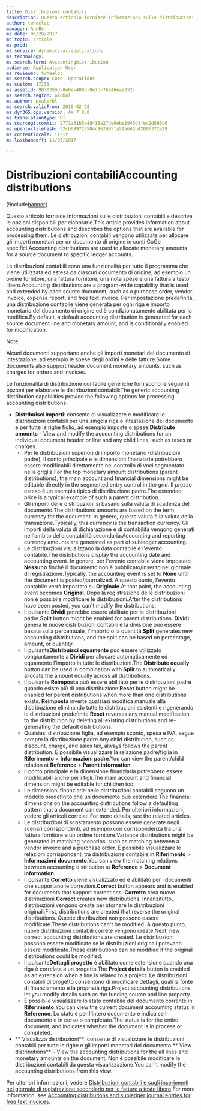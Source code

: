 ```yaml
---
title: Distribuzioni contabili
description: Questo articolo fornisce informazioni sulle distribuzioni contabili e descrive le opzioni disponibili per elaborarle. Le distribuzioni contabili vengono utilizzate per allocare gli importi monetari per un documento di origine in conti CoGe specifici.
author: twheeloc
manager: AnnBe
ms.date: 06/20/2017
ms.topic: article
ms.prod: 
ms.service: dynamics-ax-applications
ms.technology: 
ms.search.form: AccountingDistribution
audience: Application User
ms.reviewer: twheeloc
ms.search.scope: Core, Operations
ms.custom: 17231
ms.assetid: 9030355d-8e6e-408b-9e7d-7b346eaa652c
ms.search.region: Global
ms.author: peakerbl
ms.search.validFrom: 2016-02-28
ms.dyn365.ops.version: AX 7.0.0
ms.translationtype: HT
ms.sourcegitcommit: 2771a31b5a4d418a27de0ebe1945d1fed2d8d6d6
ms.openlocfilehash: 52cb689723584c862d85fa51a643b42096372a29
ms.contentlocale: it-it
ms.lasthandoff: 11/03/2017

---
```


# <a name="accounting-distributions"></a><span data-ttu-id="2fcdd-104">Distribuzioni contabili</span><span class="sxs-lookup"><span data-stu-id="2fcdd-104">Accounting distributions</span></span>

[!include[banner](../includes/banner.md)]


<span data-ttu-id="2fcdd-105">Questo articolo fornisce informazioni sulle distribuzioni contabili e descrive le opzioni disponibili per elaborarle.</span><span class="sxs-lookup"><span data-stu-id="2fcdd-105">This article provides information about accounting distributions and describes the options that are available for processing them.</span></span> <span data-ttu-id="2fcdd-106">Le distribuzioni contabili vengono utilizzate per allocare gli importi monetari per un documento di origine in conti CoGe specifici.</span><span class="sxs-lookup"><span data-stu-id="2fcdd-106">Accounting distributions are used to allocate monetary amounts for a source document to specific ledger accounts.</span></span> 

<span data-ttu-id="2fcdd-107">Le distribuzioni contabili sono una funzionalità per tutto il programma che viene utilizzata ed estesa da ciascun documento di origine, ad esempio un ordine fornitore, una fattura fornitore, una nota spese e una fattura a testo libero.</span><span class="sxs-lookup"><span data-stu-id="2fcdd-107">Accounting distributions are a program-wide capability that is used and extended by each source document, such as a purchase order, vendor invoice, expense report, and free text invoice.</span></span> <span data-ttu-id="2fcdd-108">Per impostazione predefinita, una distribuzione contabile viene generata per ogni riga e importo monetario del documento di origine ed è condizionatamente abilitata per la modifica.</span><span class="sxs-lookup"><span data-stu-id="2fcdd-108">By default, a default accounting distribution is generated for each source document line and monetary amount, and is conditionally enabled for modification.</span></span> 

> [!Note] 
> <span data-ttu-id="2fcdd-109">Alcuni documenti supportano anche gli importi monetari del documento di intestazione, ad esempio le spese degli ordini e delle fatture.</span><span class="sxs-lookup"><span data-stu-id="2fcdd-109">Some documents also support header document monetary amounts, such as charges for orders and invoices.</span></span> 

<span data-ttu-id="2fcdd-110">Le funzionalità di distribuzione contabile generiche forniscono le seguenti opzioni per elaborare le distribuzioni contabili:</span><span class="sxs-lookup"><span data-stu-id="2fcdd-110">The generic accounting distribution capabilities provide the following options for processing accounting distributions:</span></span>

-   <span data-ttu-id="2fcdd-111">**Distribuisci importi**: consente di visualizzare e modificare le distribuzioni contabili per una singola riga o intestazione del documento e per tutte le righe figlio, ad esempio imposte o spese.</span><span class="sxs-lookup"><span data-stu-id="2fcdd-111">**Distribute amounts** – View and modify the accounting distributions for an individual document header or line and any child lines, such as taxes or charges.</span></span>
    -   <span data-ttu-id="2fcdd-112">Per le distribuzioni superiori di importo monetario (distribuzioni padre), il conto principale e le dimensioni finanziarie potrebbero essere modificabili direttamente nel controllo di voci segmentato nella griglia.</span><span class="sxs-lookup"><span data-stu-id="2fcdd-112">For the top monetary amount distributions (parent distributions), the main account and financial dimensions might be editable directly in the segmented entry control in the grid.</span></span> <span data-ttu-id="2fcdd-113">Il prezzo esteso è un esempio tipico di distribuzione padre.</span><span class="sxs-lookup"><span data-stu-id="2fcdd-113">The extended price is a typical example of such a parent distribution.</span></span>
    -   <span data-ttu-id="2fcdd-114">Gli importi delle distribuzioni si basano sulla valuta di scadenza del documento.</span><span class="sxs-lookup"><span data-stu-id="2fcdd-114">The distributions amounts are based on the term currency for the document.</span></span> <span data-ttu-id="2fcdd-115">In genere, questa valuta è la valuta della transazione.</span><span class="sxs-lookup"><span data-stu-id="2fcdd-115">Typically, this currency is the transaction currency.</span></span> <span data-ttu-id="2fcdd-116">Gli importi della valuta di dichiarazione e di contabilità vengono generati nell'ambito della contabilità secondaria.</span><span class="sxs-lookup"><span data-stu-id="2fcdd-116">Accounting and reporting currency amounts are generated as part of subledger accounting.</span></span>
    -   <span data-ttu-id="2fcdd-117">Le distribuzioni visualizzano la data contabile e l'evento contabile.</span><span class="sxs-lookup"><span data-stu-id="2fcdd-117">The distributions display the accounting date and accounting event.</span></span> <span data-ttu-id="2fcdd-118">In genere, per l'evento contabile viene impostato **Nessuno** finché il documento non è pubblicato/inserito nel giornale di registrazione.</span><span class="sxs-lookup"><span data-stu-id="2fcdd-118">Typically, the accounting event is set to **None** until the document is posted/journalized.</span></span> <span data-ttu-id="2fcdd-119">A questo punto, l'evento contabile verrà impostato su **Originale**.</span><span class="sxs-lookup"><span data-stu-id="2fcdd-119">At that point, the accounting event becomes **Original**.</span></span> <span data-ttu-id="2fcdd-120">Dopo la registrazione delle distribuzioni non è possibile modificare le distribuzioni.</span><span class="sxs-lookup"><span data-stu-id="2fcdd-120">After the distributions have been posted, you can't modify the distributions.</span></span>
    -   <span data-ttu-id="2fcdd-121">Il pulsante **Dividi** potrebbe essere abilitato per le distribuzioni padre.</span><span class="sxs-lookup"><span data-stu-id="2fcdd-121">**Split** button might be enabled for parent distributions.</span></span> <span data-ttu-id="2fcdd-122">**Dividi** genera le nuove distribuzioni contabili e la divisione può essere basata sulla percentuale, l'importo o la quantità.</span><span class="sxs-lookup"><span data-stu-id="2fcdd-122">**Split** generates new accounting distributions, and the split can be based on percentage, amount, or quantity.</span></span>
    -   <span data-ttu-id="2fcdd-123">Il pulsante**Distribuisci equamente** può essere utilizzato congiuntamente a **Dividi** per allocare automaticamente ed equamente l'importo in tutte le distribuzioni.</span><span class="sxs-lookup"><span data-stu-id="2fcdd-123">The **Distribute equally** button can be used in combination with **Split** to automatically allocate the amount equally across all distributions.</span></span>
    -   <span data-ttu-id="2fcdd-124">Il pulsante **Reimposta** può essere abilitato per le distribuzioni padre quando esiste più di una distribuzione.</span><span class="sxs-lookup"><span data-stu-id="2fcdd-124">**Reset** button might be enabled for parent distributions when more than one distributions exists.</span></span> <span data-ttu-id="2fcdd-125">**Reimposta** inverte qualsiasi modifica manuale alla distribuzione eliminando tutte le distribuzioni esistenti e rigenerando le distribuzioni predefinite.</span><span class="sxs-lookup"><span data-stu-id="2fcdd-125">**Reset** reverses any manual modification to the distribution by deleting all existing distributions and re-generating the default distributions.</span></span>
    -   <span data-ttu-id="2fcdd-126">Qualsiasi distribuzione figlia, ad esempio sconto, spesa e IVA, segue sempre la distribuzione padre.</span><span class="sxs-lookup"><span data-stu-id="2fcdd-126">Any child distribution, such as discount, charge, and sales tax, always follows the parent distribution.</span></span> <span data-ttu-id="2fcdd-127">È possibile visualizzare la relazione padre/figlia in **Riferimento** &gt; **Informazioni padre**.</span><span class="sxs-lookup"><span data-stu-id="2fcdd-127">You can view the parent/child relation at **Reference** &gt; **Parent information**.</span></span>
    -   <span data-ttu-id="2fcdd-128">Il conto principale e la dimensione finanziaria potrebbero essere modificabili anche per i figli.</span><span class="sxs-lookup"><span data-stu-id="2fcdd-128">The main account and financial dimension might be editable for children too.</span></span>
    -   <span data-ttu-id="2fcdd-129">Le dimensioni finanziarie nelle distribuzioni contabili seguono un modello predefinito che un documento può estendere.</span><span class="sxs-lookup"><span data-stu-id="2fcdd-129">The financial dimensions on the accounting distributions follow a defaulting pattern that a document can extended.</span></span> <span data-ttu-id="2fcdd-130">Per ulteriori informazioni, vedere gli articoli correlati.</span><span class="sxs-lookup"><span data-stu-id="2fcdd-130">For more details, see the related articles.</span></span>
    -   <span data-ttu-id="2fcdd-131">Le distribuzioni di scostamento possono essere generate negli scenari corrispondenti, ad esempio con corrispondenza tra una fattura fornitore e un ordine fornitore.</span><span class="sxs-lookup"><span data-stu-id="2fcdd-131">Variance distributions might be generated in matching scenarios, such as matching between a vendor invoice and a purchase order.</span></span> <span data-ttu-id="2fcdd-132">È possibile visualizzare le relazioni corrispondenti tra distribuzione contabile in **Riferimento** &gt; **Informazioni documento**.</span><span class="sxs-lookup"><span data-stu-id="2fcdd-132">You can view the matching relations between accounting distribution at **Reference** &gt; **Document information**.</span></span>
    -   <span data-ttu-id="2fcdd-133">Il pulsante **Corretto** viene visualizzato ed è abilitato per i documenti che supportano le correzioni.</span><span class="sxs-lookup"><span data-stu-id="2fcdd-133">**Correct** button appears and is enabled for documents that support corrections.</span></span> <span data-ttu-id="2fcdd-134">**Corretto** crea nuove distribuzioni.</span><span class="sxs-lookup"><span data-stu-id="2fcdd-134">**Correct** creates new distributions.</span></span> <span data-ttu-id="2fcdd-135">Innanzitutto, distribuzioni vengono create per stornare le distribuzioni originali.</span><span class="sxs-lookup"><span data-stu-id="2fcdd-135">First, distributions are created that reverse the original distributions.</span></span> <span data-ttu-id="2fcdd-136">Queste distribuzioni non possono essere modificate.</span><span class="sxs-lookup"><span data-stu-id="2fcdd-136">These distributions can't be modified.</span></span> <span data-ttu-id="2fcdd-137">A questo punto, nuove distribuzioni contabili correte vengono create.</span><span class="sxs-lookup"><span data-stu-id="2fcdd-137">Next, new correct accounting distributions are created.</span></span> <span data-ttu-id="2fcdd-138">Le distribuzioni possono essere modificate se le distribuzioni originali potevano essere modificate.</span><span class="sxs-lookup"><span data-stu-id="2fcdd-138">These distributions can be modified if the original distributions could be modified.</span></span>
    -   <span data-ttu-id="2fcdd-139">Il pulsante**Dettagli progetto** è abilitato come estensione quando una riga è correlata a un progetto.</span><span class="sxs-lookup"><span data-stu-id="2fcdd-139">The **Project details** button is enabled as an extension when a line is related to a project.</span></span> <span data-ttu-id="2fcdd-140">Le distribuzioni contabili di progetto consentono di modificare dettagli, quali la fonte di finanziamento e la proprietà riga.</span><span class="sxs-lookup"><span data-stu-id="2fcdd-140">Project accounting distributions let you modify details such as the funding source and line property.</span></span>
    -   <span data-ttu-id="2fcdd-141">È possibile visualizzare lo stato contabile del documento corrente in **Riferimento**.</span><span class="sxs-lookup"><span data-stu-id="2fcdd-141">You can view the current document accounting status in **Reference**.</span></span> <span data-ttu-id="2fcdd-142">Lo stato è per l'intero documento e indica se il documento è in corso o completato.</span><span class="sxs-lookup"><span data-stu-id="2fcdd-142">The status is for the entire document, and indicates whether the document is in process or completed.</span></span>
-   <span data-ttu-id="2fcdd-143">** Visualizza distribuzioni**: consente di visualizzare le distribuzioni contabili per tutte le righe e gli importi monetari del documento.</span><span class="sxs-lookup"><span data-stu-id="2fcdd-143">** View distributions** – View the accounting distributions for the all lines and monetary amounts on the document.</span></span> <span data-ttu-id="2fcdd-144">Non è possibile modificare le distribuzioni contabili da questa visualizzazione.</span><span class="sxs-lookup"><span data-stu-id="2fcdd-144">You can't modify the accounting distributions from this view.</span></span>


<span data-ttu-id="2fcdd-145">Per ulteriori informazioni, vedere [Distribuzioni contabili e sugli inserimenti nel giornale di registrazione secondario per le fatture a testo libero](accounting-distributions-subledger-journal-entries-vendor-invoices.md).</span><span class="sxs-lookup"><span data-stu-id="2fcdd-145">For more information, see [Accounting distributions and subledger journal entries for free text invoices](accounting-distributions-subledger-journal-entries-vendor-invoices.md).</span></span>



